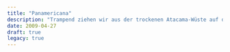```yaml
---
title: "Panamericana"
description: "Trampend ziehen wir aus der trockenen Atacama-Wüste auf dem Panamericana-Highwigh in das regnerische Patagonien."
date: 2009-04-27
draft: true
legacy: true
---
```

